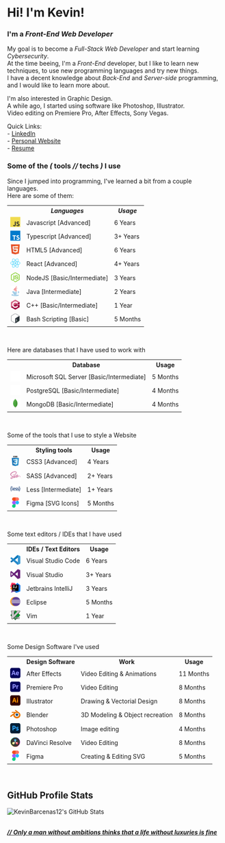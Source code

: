 <h1>Hi! I'm <b>Kevin</b>!</h1>

<h3>I'm a <i>Front-End Web Developer</i></h3>
<p>
  My goal is to become a <i>Full-Stack Web Developer</i> and start learning <i>Cybersecurity</i>.
  <br />
  At the time beeing, I'm a <i>Front-End</i> developer, but I like to learn new techniques, to use new programming languages and try new things.
  <br />
  I have a decent knowledge about <i>Back-End</i> and <i>Server-side</i> programming, and I would like to learn more about.
</p>
<p>
  I'm also interested in Graphic Design.
  <br />
  A while ago, I started using software like Photoshop, Illustrator.
  <br />
  Video editing on Premiere Pro, After Effects, Sony Vegas.
</p>
<p>
  Quick Links:<br />
   - <a href="https://linkedin.com/in/kevin-barcenas-23827a22b/">LinkedIn</a><br />
   - <a href="https://barcenas.dev/">Personal Website</a><br />
   - <a href="https://github.com/KevinBarcenas12/KevinBarcenas12/raw/main/assets/resume.pdf">Resume</a>
</p>

<h3>Some of the <i><b>(</b></i> tools <i> // </i> techs <i><b>)</b></i> I use</h3>
<p>
  Since I jumped into programming, I've learned a bit from a couple languages.
  <br />
  Here are some of them:
</p>

<p align="left">
<table>
  <tr>
    <th />
    <th><i>Languages</i></th>
    <th><i>Usage</i></th>
  </tr>
  <tr>
    <td><img src="assets/languages/javascript.svg" alt="" width="24" height="24" /></td>
    <td>Javascript [Advanced]</td>
    <td>6 Years</td>
  </tr>
  <tr>
    <td><img src="assets/languages/typescript.svg" alt="" width="24" height="24" /></td>
    <td>Typescript [Advanced]</td>
    <td>3+ Years</td>
  </tr>
  <tr>
    <td><img src="assets/languages/html5.svg" alt="" width="24" height="24" /></td>
    <td>HTML5 [Advanced]</td>
    <td>6 Years</td>
  </tr>
  <tr>
    <td><img src="assets/frameworks/react.svg" alt="" width="24" height="24" /></td>
    <td>React [Advanced]</td>
    <td>4+ Years</td>
  </tr>
  <tr>
    <td><img src="assets/nodejs.svg" alt="" width="24" height="24" /></td>
    <td>NodeJS [Basic/Intermediate]</td>
    <td>3 Years</td>
  </tr>
  <tr>
    <td><img src="assets/languages/java.svg" alt="" width="24" height="24" /></td>
    <td>Java [Intermediate]</td>
    <td>2 Years</td>
  </tr>
  <tr>
    <td><img src="assets/languages/cpp.svg" alt="" width="24" height="24" /></td>
    <td>C++ [Basic/Intermediate]</td>
    <td>1 Year</td>
  </tr>
  <tr>
    <td><img src="assets/languages/bash-scripting.svg" alt="" width="24" height="24" /></td>
    <td>Bash Scripting [Basic]</td>
    <td>5 Months</td>
  </tr>
</table>

<br />
<p>Here are databases that I have used to work with</p>

<table>
  <tr>
    <th></th>
    <th>Database</th>
    <th>Usage</th>
  </tr>
  <tr>
    <td><img src="assets/databases/microsoftsqlserver.svg" alt="" width="24" height="24" /></td>
    <td>Microsoft SQL Server [Basic/Intermediate]</td>
    <td>5 Months</td>
  </tr>
  <tr>
    <td><img src="assets/databases/postgresql.svg" alt="" width="24" height="24" /></td>
    <td>PostgreSQL [Basic/Intermediate]</td>
    <td>4 Months</td>
  </tr>
  <tr>
    <td><img src="assets/databases/mongodb.svg" alt="" width="24" height="24" /></td>
    <td>MongoDB [Basic/Intermediate]</td>
    <td>4 Months</td>
  </tr>
</table>

<br />
<p>Some of the tools that I use to style a Website</p>

<table>
  <tr>
    <th></th>
    <th>Styling tools</th>
    <th>Usage</th>
  </tr>
  <tr>
    <td><img src="assets/styles/css3.svg" alt="" width="24" height="24" /></td>
    <td>CSS3 [Advanced]</td>
    <td>4 Years</td>
  </tr>
  <tr>
    <td><img src="assets/styles/sass.svg" alt="" width="24" height="24" /></td>
    <td>SASS [Advanced]</td>
    <td>2+ Years</td>
  </tr>
  <tr>
    <td><img src="assets/styles/less.svg" alt="" width="24" height="24" /></td>
    <td>Less [Intermediate]</td>
    <td>1+ Years</td>
  </tr>
  <tr>
    <td><img src="assets/design-software/figma.svg" alt="" width="24" height="24" /></td>
    <td>Figma [SVG Icons]</td>
    <td>5 Months</td>
  </tr>
</table>

<br />
<p>Some text editors / IDEs that I have used</p>

<table>
  <tr>
    <th></th>
    <th>IDEs / Text Editors</th>
    <th>Usage</th>
  </tr>
  <tr>
    <td><img src="assets/text-editors/vscode.svg" alt="" width="24" height="24" /></td>
    <td>Visual Studio Code</td>
    <td>6 Years</td>
  </tr>
  <tr>
    <td><img src="assets/ides/visualstudio.svg" alt="" width="24" height="24" /></td>
    <td>Visual Studio</td>
    <td>3+ Years</td>
  </tr>
  <tr>
    <td><img src="assets/ides/intellij.svg" alt="" width="24" height="24" /></td>
    <td>Jetbrains IntelliJ</td>
    <td>3 Years</td>
  </tr>
  <tr>
    <td><img src="assets/ides/eclipse.svg" alt="" width="24" height="24" /></td>
    <td>Eclipse</td>
    <td>5 Months</td>
  </tr>
  <tr>
    <td><img src="assets/text-editors/vim.svg" alt="" width="24" height="24" /></td>
    <td>Vim</td>
    <td>1 Year</td>
  </tr>
</table>

<br />
<p>Some Design Software I've used</p>

<table>
  <tr>
    <th></th>
    <th>Design Software</th>
    <th>Work</th>
    <th>Usage</th>
  </tr>
  <tr>
    <td><img src="assets/design-software/aftereffects.svg" alt="" width="24" height="24" /></td>
    <td>After Effects</td>
    <td>Video Editing & Animations</td>
    <td>11 Months</td>
  </tr>
  <tr>
    <td><img src="assets/design-software/premierepro.svg" alt="" width="24" height="24" /></td>
    <td>Premiere Pro</td>
    <td>Video Editing</td>
    <td>8 Months</td>
  </tr>
  <tr>
    <td><img src="assets/design-software/illustrator.svg" alt="" width="24" height="24" /></td>
    <td>Illustrator</td>
    <td>Drawing & Vectorial Design</td>
    <td>8 Months</td>
  </tr>
  <tr>
    <td><img src="assets/design-software/blender.svg" alt="" width="24" height="24" /></td>
    <td>Blender</td>
    <td>3D Modeling & Object recreation</td>
    <td>8 Months</td>
  </tr>
  <tr>
    <td><img src="assets/design-software/photoshop.svg" alt="" width="24" height="24" /></td>
    <td>Photoshop</td>
    <td>Image editing</td>
    <td>4 Months</td>
  </tr>
  <tr>
    <td><img src="assets/design-software/davinciresolve.svg" alt="" width="24" height="24" /></td>
    <td>DaVinci Resolve</td>
    <td>Video Editing</td>
    <td>8 Months</td>
  </tr>
  <tr>
    <td><img src="assets/design-software/figma.svg" alt="" width="24" height="24" /></td>
    <td>Figma</td>
    <td>Creating & Editing SVG</td>
    <td>5 Months</td>
  </tr>
</table>
</p>

<br />
<h2>GitHub Profile Stats</h2>

<img src="https://github-readme-stats.vercel.app/api?username=kevinbarcenas12&show_icons=true&theme=dracula&hide=stars,issues" alt="KevinBarcenas12's GitHub Stats" />
<br />
<br />

<b><u><i>// Only a man without ambitions thinks that a life without luxuries is fine</i></u></b>
